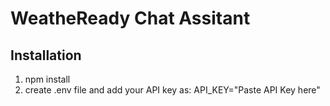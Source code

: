 # WeatheReady Chat Assitant
## Installation
1. npm install
2. create .env file and add your API key as:
     API_KEY="Paste API Key here"
